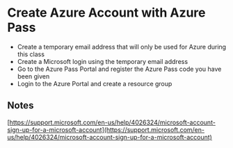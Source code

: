 # Create Azure Account with Azure Pass

- Create a temporary email address that will only be used for Azure during this class
- Create a Microsoft login using the temporary email address
- Go to the Azure Pass Portal and register the Azure Pass code you have been given
- Login to the Azure Portal and create a resource group

## Notes
[https://support.microsoft.com/en-us/help/4026324/microsoft-account-sign-up-for-a-microsoft-account](https://support.microsoft.com/en-us/help/4026324/microsoft-account-sign-up-for-a-microsoft-account)
